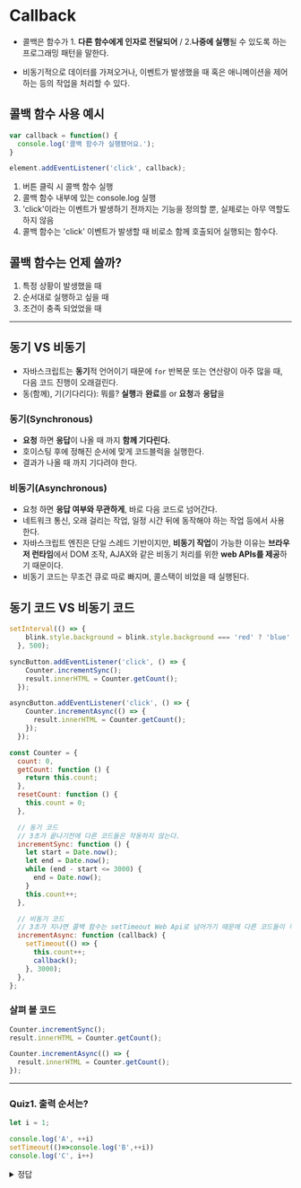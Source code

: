 # Callback

- 콜백은 함수가 1. **다른 함수에게 인자로 전달되어** / 2.**나중에 실행**될 수 있도록 하는 프로그래밍 패턴을 말한다.

- 비동기적으로 데이터를 가져오거나, 이벤트가 발생했을 때 혹은 애니메이션을 제어하는 등의 작업을 처리할 수 있다.

## 콜백 함수 사용 예시

```js
var callback = function() {
  console.log('콜백 함수가 실행됐어요.');
}

element.addEventListener('click', callback);
```

1) 버튼 클릭 시 콜백 함수 실행
2) 콜백 함수 내부에 있는 console.log 실행
3) 'click'이라는 이벤트가 발생하기 전까지는 기능을 정의할 뿐, 실제로는 아무 역할도 하지 않음
4) 콜백 함수는 'click' 이벤트가 발생할 때 비로소 함께 호출되어 실행되는 함수다.

## 콜백 함수는 언제 쓸까?

1) 특정 상황이 발생했을 때
2) 순서대로 실행하고 싶을 때
3) 조건이 충족 되었었을 때

---

## 동기 VS 비동기

- 자바스크립트는 **동기**적 언어이기 때문에 `for` 반복문 또는 연산량이 아주 많을 때, 다음 코드 진행이 오래걸린다.
- 동(함께), 기(기다리다): 뭐를? **실행**과 **완료**를 or **요청**과 **응답**을

### 동기(Synchronous)

- **요청** 하면 **응답**이 나올 때 까지 **함께 기다린다.**
- 호이스팅 후에 정해진 순서에 맞게 코드블럭을 실행한다.
- 결과가 나올 때 까지 기다려야 한다.

### 비동기(Asynchronous)

- 요청 하면 **응답 여부와 무관하게**, 바로 다음 코드로 넘어간다.
- 네트워크 통신, 오래 걸리는 작업, 일정 시간 뒤에 동작해야 하는 작업 등에서 사용한다.
- 자바스크립트 엔진은 단일 스레드 기반이지만, **비동기 작업**이 가능한 이유는 **브라우저 런타임**에서 DOM 조작, AJAX와 같은 비동기 처리를 위한 **web APIs를 제공**하기 때문이다.
- 비동기 코드는 무조건 큐로 따로 빠지며, 콜스택이 비었을 때 실행된다.

## 동기 코드 VS 비동기 코드

```js
setInterval(() => {
    blink.style.background = blink.style.background === 'red' ? 'blue' : 'red';
  }, 500);

syncButton.addEventListener('click', () => {
    Counter.incrementSync();
    result.innerHTML = Counter.getCount();
  });

asyncButton.addEventListener('click', () => {
    Counter.incrementAsync(() => {
      result.innerHTML = Counter.getCount();
    });
  });
```

```js
const Counter = {
  count: 0,
  getCount: function () {
    return this.count;
  },
  resetCount: function () {
    this.count = 0;
  },

  // 동기 코드
  // 3초가 끝나기전에 다른 코드들은 작동하지 않는다.
  incrementSync: function () {
    let start = Date.now();
    let end = Date.now();
    while (end - start <= 3000) {
      end = Date.now();
    }
    this.count++;
  },

  // 비동기 코드
  // 3초가 지나면 콜백 함수는 setTimeout Web Api로 넘어가기 때문에 다른 코드들이 작동할 수 있다.
  incrementAsync: function (callback) {
    setTimeout(() => {
      this.count++;
      callback();
    }, 3000);
  },
};
```

### 살펴 볼 코드

```js
Counter.incrementSync();
result.innerHTML = Counter.getCount();
```

```js
Counter.incrementAsync(() => {
  result.innerHTML = Counter.getCount();
});
```

---

### Quiz1. 출력 순서는?

```js
let i = 1;

console.log('A', ++i)
setTimeout(()=>console.log('B',++i))
console.log('C', i++)
```

<details>
  <summary>정답</summary>
  <pre>
  A 2
  C 2
  B 4
  </pre>
</details>